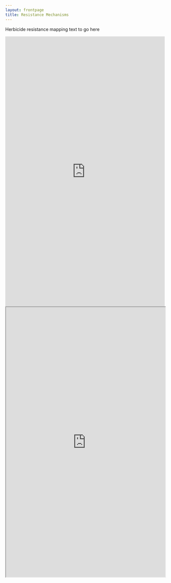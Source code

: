 ```yaml
---
layout: frontpage
title: Resistance Mechanisms
---
```


Herbicide resistance mapping text to go here

<html>
<iframe src="http://90.246.197.78:3838/ResistanceMaps" width="100%" height="850px" frameborder="0"></iframe>
</html>

</div>
<div class="shiny-app-frame">
<iframe src="http://90.246.197.78:3838/ResistanceMaps" width="100%" height="850px">
</iframe>
</div>
</html>
